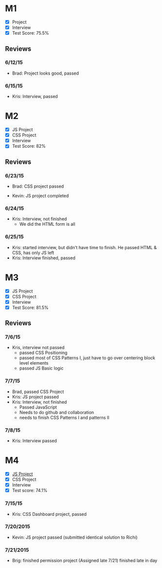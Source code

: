 # M1

- [x] Project
- [x] Interview
- [x] Test Score: 75.5%

## Reviews

### 6/12/15

- Brad: Project looks good, passed

### 6/15/15

- Kris: Interview, passed

# M2

- [x] JS Project
- [x] CSS Project
- [x] Interview
- [x] Test Score: 82%

## Reviews

### 6/23/15

- Brad: CSS project passed

- Kevin: JS project completed

### 6/24/15
- Kris: Interview, not finished
  - We did the HTML form is all

### 6/25/15
- Kris: started interview, but didn't have time to finish. He passed HTML & CSS, has only JS left
- Kris: Interview finished, passed

# M3

- [x] JS Project
- [x] CSS Project
- [x] Interview
- [x] Test Score: 81.5%

## Reviews

### 7/6/15

- Kris, interview not passed
  - passed CSS Positioning
  - passed most of CSS Patterns I, just have to go over centering block level elements
  - passed JS Basic logic

### 7/7/15

- Brad, passed CSS Project
- Kris: JS project passed
- Kris: Interview, not finished
  - Passed JavaScript
  - Needs to do github and collaboration
  - needs to finish CSS Patterns I and patterns II

### 7/8/15

- Kris: Interview passed

# M4

- [x] [JS Project](https://github.com/cpryor24/jQuery-Twitter-v2)
- [x] CSS Project
- [x] Interview
- [x] Test score: 74.1%

### 7/15/15

- Kris: CSS Dashboard project, passed

### 7/20/2015

- Kevin: JS project passed (submitted identical solution to Richi)

### 7/21/2015

- Brig: finished permission project (Assigned late 7/21) finished late in day
